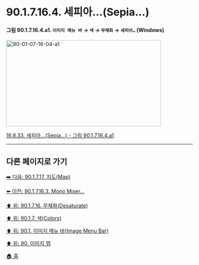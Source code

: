 # 90.1.7.16.4. 세피아…(Sepia…)

<a id="90-01-07-16-04-a1"></a>

#### 그림 90.1.7.16.4.a1. `이미지 메뉴 바` → `색` → `무채화` → `세피아…` (Windows)
<img width="418" height="233" alt="90-01-07-16-04-a1" src="https://github.com/user-attachments/assets/cb3709b7-5cc0-4ec9-b9e0-c67545665148" />

[16.8.33. 세피아…(Sepia…) - 그림 90.1.7.16.4.a1](./16-08-33-sepia.md#90-01-07-16-04-a1)

***

## 다른 페이지로 가기

[➡️ 다음: 90.1.7.17. 지도(Map)](./90-01-07-17-00-map.md)

[⬅️ 이전: 90.1.7.16.3. Mono Mixer…](./90-01-07-16-03-mono_mixer.md)

[⬆️ 위: 90.1.7.16. 무채화(Desaturate)](./90-01-07-16-00-desaturate.md)

[⬆️ 위: 90.1.7. 색(Colors)](./90-01-07-00-colors.md)

[⬆️ 위: 90.1. 이미지 메뉴 바(Image Menu Bar)](./90-01-00-image-menu-bar.md)

[⬆️ 위: 90. 이미지 맵](./90-00-image-map.md)

[🏠 홈](./00-home.md)